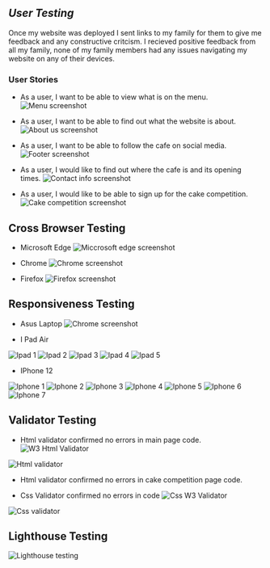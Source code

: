 ## _User Testing_
Once my website was deployed I sent links to my family for them to give me feedback and any constructive critcism. 
I recieved positive feedback from all my family, none of my family members had any issues navigating my website on any of their devices.

### User Stories
- As a user, I want to be able to view what is on the menu.
![Menu screenshot](https://user-images.githubusercontent.com/110427318/196244448-780de330-b427-402c-806c-1298ebb44031.PNG)

- As a user, I want to be able to find out what the website is about.
![About us screenshot](https://user-images.githubusercontent.com/110427318/196244570-0f207e85-4a97-4870-a8d3-a69289d1e69c.PNG)

- As a user, I want to be able to follow the cafe on social media.
![Footer screenshot](https://user-images.githubusercontent.com/110427318/196244734-8a342abc-041c-4ab6-8f5d-0c2ed003895f.PNG)

- As a user, I would like to find out where the cafe is and its opening times.
![Contact info screenshot](https://user-images.githubusercontent.com/110427318/196244919-b3c712ed-66d4-41df-8459-91f34377ba08.PNG)

- As a user, I would like to be able to sign up for the cake competition.
![Cake competition screenshot](https://user-images.githubusercontent.com/110427318/196245168-75df2554-4257-4aca-b90a-0154e78b7a0b.PNG)

## Cross Browser Testing
- Microsoft Edge 
![Miccrosoft edge screenshot](https://user-images.githubusercontent.com/110427318/196246450-155db53f-d693-49c3-90c6-a9aad6dfd12f.PNG)

- Chrome
![Chrome screenshot](https://user-images.githubusercontent.com/110427318/196246496-359cbe79-d8c2-4fe9-aa6e-9e6a477d564d.PNG)

- Firefox
![Firefox screenshot](https://user-images.githubusercontent.com/110427318/196247450-6f29c537-3282-44d0-b6f3-d9bcd06a15e4.PNG)

## Responsiveness Testing

- Asus Laptop 
![Chrome screenshot](https://user-images.githubusercontent.com/110427318/196247710-939dcab9-5124-4589-b535-64eb26e7f414.PNG)

- I Pad Air

![Ipad 1](https://user-images.githubusercontent.com/110427318/196249272-30a83230-d04b-4789-8895-ef106d742b20.png)
![Ipad 2](https://user-images.githubusercontent.com/110427318/196249281-6f6cde6b-1428-4775-9516-6a92beb53101.png)
![Ipad 3](https://user-images.githubusercontent.com/110427318/196249286-98875c79-0b2f-4c91-b194-4b55f1496c2a.png)
![Ipad 4](https://user-images.githubusercontent.com/110427318/196249290-e46d1b15-5fc5-4d0b-9675-830971121d79.png)
![Ipad 5](https://user-images.githubusercontent.com/110427318/196249293-62638907-bcf8-40bf-94b0-72a7ac234f60.png)

- IPhone 12

![Iphone 1](https://user-images.githubusercontent.com/110427318/196249368-3a052a31-4f22-447d-bca1-f1b8cb920936.png)
![Iphone 2](https://user-images.githubusercontent.com/110427318/196249370-1a90d8c5-1f21-4d98-8acb-e968261ae0c4.png)
![Iphone 3](https://user-images.githubusercontent.com/110427318/196249372-913b6da5-7f17-439c-9b62-97beed3cad8c.png)
![Iphone 4](https://user-images.githubusercontent.com/110427318/196249381-d429c0c4-859c-49c1-b2b9-8838781e3781.png)
![Iphone 5](https://user-images.githubusercontent.com/110427318/196249383-9f3b4cee-4e72-4706-89be-af6bf7de610c.png)
![Iphone 6](https://user-images.githubusercontent.com/110427318/196249420-ff40f4ab-4cf4-4c56-8677-f24fd7d4c869.png)
![Iphone 7](https://user-images.githubusercontent.com/110427318/196249426-834ccd66-3e45-48a7-9c6f-3cc9ac3b17c2.png)

## Validator Testing 

- Html validator confirmed no errors in main page code. 
![W3 Html Validator](https://validator.w3.org/nu/?doc=https%3A%2F%2Ferickabarker.github.io%2FSweets-N-Treats%2F)

![Html validator](https://user-images.githubusercontent.com/110427318/196250097-688d4700-392e-44eb-a873-04fb73df02a4.PNG)

- Html validator confirmed no errors in cake competition page code. 


- Css Validator confirmed no errors in code 
![Css W3 Validator](https://jigsaw.w3.org/css-validator/validator?uri=https%3A%2F%2Ferickabarker.github.io%2FSweets-N-Treats%2F&profile=css3svg&usermedium=all&warning=1&vextwarning=&lang=en)

![Css validator](https://user-images.githubusercontent.com/110427318/196250957-19ac36e3-0d48-4504-8473-ed613923f717.PNG)

## Lighthouse Testing 
![Lighthouse testing](https://user-images.githubusercontent.com/110427318/196256938-4adc8dd7-5e1c-4b06-adaa-8d50d48e8422.PNG)
